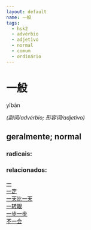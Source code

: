 ```yaml
--- 
layout: default
name: 一般 
tags: 
  - hsk2
  - advérbio
  - adjetivo
  - normal
  - comum
  - ordinário
--- 
```

# 一般 
yībān  
 
*(副词/advérbio; 形容词/adjetivo)*  
## geralmente; normal 
### radicais: 
### relacionados: 
[一](/zhengshidu/hsk1/一)  
[一定](/zhengshidu/hsk2/一定)  
[一天比一天](/zhengshidu/outras/一天比一天)  
[一转眼](/zhengshidu/outras/一转眼)  
[一步一步](/zhengshidu/outras/一步一步)  
[不一会](/zhengshidu/outras/不一会)  
